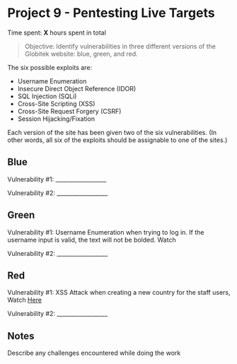 # Project 9 - Pentesting Live Targets

Time spent: **X** hours spent in total

> Objective: Identify vulnerabilities in three different versions of the Globitek website: blue, green, and red.

The six possible exploits are:
* Username Enumeration
* Insecure Direct Object Reference (IDOR)
* SQL Injection (SQLi)
* Cross-Site Scripting (XSS)
* Cross-Site Request Forgery (CSRF)
* Session Hijacking/Fixation

Each version of the site has been given two of the six vulnerabilities. (In other words, all six of the exploits should be assignable to one of the sites.)

## Blue

Vulnerability #1: __________________

Vulnerability #2: __________________


## Green

Vulnerability #1: Username Enumeration when trying to log in. If the username input is valid, the text will not be bolded. Watch

Vulnerability #2: __________________


## Red

Vulnerability #1: XSS Attack when creating a new country for the staff users, Watch [Here](https://github.com/ShelbyMitchell/CodepathProject9/blob/master/Exploit%231RedXSS.gif)

Vulnerability #2: __________________


## Notes

Describe any challenges encountered while doing the work
